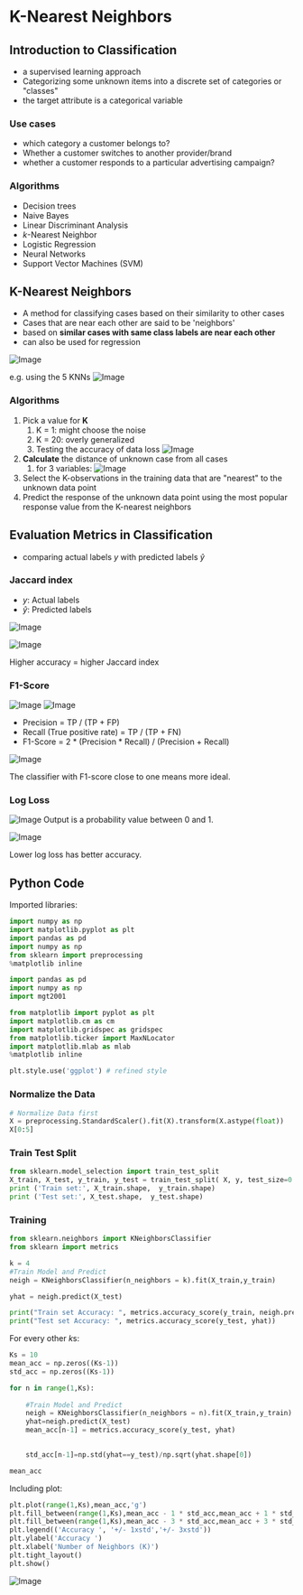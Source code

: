 # K-Nearest Neighbors

## Introduction to Classification
+ a supervised learning approach
+ Categorizing some unknown items into a discrete set of categories or "classes"
+ the target attribute is a categorical variable


### Use cases
+ which category a customer belongs to?
+ Whether a customer switches to another provider/brand
+ whether a customer responds to a particular advertising campaign?

### Algorithms

+ Decision trees
+ Naive Bayes
+ Linear Discriminant Analysis
+ *k*-Nearest Neighbor
+ Logistic Regression
+ Neural Networks
+ Support Vector Machines (SVM)

## K-Nearest Neighbors
+ A method for classifying cases based on their similarity to other cases
+ Cases that are near each other are said to be 'neighbors'
+ based on **similar cases with same class labels are near each other**
+ can also be used for regression


![Image](https://i.imgur.com/lfV2CYs.png)


e.g. using the 5 KNNs
![Image](https://i.imgur.com/eTKUgN7.png)

### Algorithms
1. Pick a value for **K**
    1. K = 1: might choose the noise
    2. K = 20: overly generalized
    3. Testing the accuracy of data loss
        ![Image](https://i.imgur.com/lv3QaYg.png)
2. **Calculate** the distance of unknown case from all cases
    1. for 3 variables: ![Image](https://i.imgur.com/yFhHXMi.png)
3. Select the K-observations in the training data that are "nearest" to the unknown data point
4. Predict the response of the unknown data point using the most popular response value from the K-nearest neighbors

## Evaluation Metrics in Classification

+ comparing actual labels $y$ with predicted labels $\hat y$

### Jaccard index
+ $y$: Actual labels
+ $\hat y$: Predicted labels

![Image](https://i.imgur.com/ZZtlTI1.png)

![Image](https://i.imgur.com/4uNVv1P.png)

Higher accuracy = higher Jaccard index

### F1-Score

![Image](https://i.imgur.com/kekhmXR.png)
![Image](https://i.imgur.com/0kXPlDy.png)

+ Precision = TP / (TP + FP)
+ Recall (True positive rate) = TP / (TP + FN)
+ F1-Score = 2 * (Precision * Recall) / (Precision + Recall)

![Image](https://i.imgur.com/bHBxdEp.png)

The classifier with F1-score close to one means more ideal.


### Log Loss

![Image](https://i.imgur.com/lUnfHJ5.png)
Output is a probability value between 0 and 1.

![Image](https://i.imgur.com/i7iaFAv.png)

Lower log loss has better accuracy.

## Python Code
Imported libraries:

```py
import numpy as np
import matplotlib.pyplot as plt
import pandas as pd
import numpy as np
from sklearn import preprocessing
%matplotlib inline

import pandas as pd
import numpy as np
import mgt2001

from matplotlib import pyplot as plt
import matplotlib.cm as cm
import matplotlib.gridspec as gridspec
from matplotlib.ticker import MaxNLocator
import matplotlib.mlab as mlab
%matplotlib inline

plt.style.use('ggplot') # refined style
```
### Normalize the Data

```py
# Normalize Data first
X = preprocessing.StandardScaler().fit(X).transform(X.astype(float))
X[0:5]
```

### Train Test Split
```py
from sklearn.model_selection import train_test_split
X_train, X_test, y_train, y_test = train_test_split( X, y, test_size=0.2, random_state=4)
print ('Train set:', X_train.shape,  y_train.shape)
print ('Test set:', X_test.shape,  y_test.shape)
```
### Training
```py
from sklearn.neighbors import KNeighborsClassifier
from sklearn import metrics

k = 4
#Train Model and Predict  
neigh = KNeighborsClassifier(n_neighbors = k).fit(X_train,y_train)

yhat = neigh.predict(X_test)

print("Train set Accuracy: ", metrics.accuracy_score(y_train, neigh.predict(X_train)))
print("Test set Accuracy: ", metrics.accuracy_score(y_test, yhat))
```

For every other $k$s:
```py
Ks = 10
mean_acc = np.zeros((Ks-1))
std_acc = np.zeros((Ks-1))

for n in range(1,Ks):
    
    #Train Model and Predict  
    neigh = KNeighborsClassifier(n_neighbors = n).fit(X_train,y_train)
    yhat=neigh.predict(X_test)
    mean_acc[n-1] = metrics.accuracy_score(y_test, yhat)

    
    std_acc[n-1]=np.std(yhat==y_test)/np.sqrt(yhat.shape[0])

mean_acc
```

Including plot:
```py
plt.plot(range(1,Ks),mean_acc,'g')
plt.fill_between(range(1,Ks),mean_acc - 1 * std_acc,mean_acc + 1 * std_acc, alpha=0.10)
plt.fill_between(range(1,Ks),mean_acc - 3 * std_acc,mean_acc + 3 * std_acc, alpha=0.10,color="green")
plt.legend(('Accuracy ', '+/- 1xstd','+/- 3xstd'))
plt.ylabel('Accuracy ')
plt.xlabel('Number of Neighbors (K)')
plt.tight_layout()
plt.show()
```

![Image](https://i.imgur.com/tZR2Q8J.png)